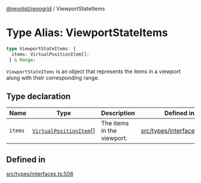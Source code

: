 [@revolist/revogrid](README.md) / ViewportStateItems

# Type Alias: ViewportStateItems

```ts
type ViewportStateItems: {
  items: VirtualPositionItem[];
 } & Range;
```

`ViewportStateItems` is an object that represents the items in a viewport
along with their corresponding range.

## Type declaration

| Name | Type | Description | Defined in |
| ------ | ------ | ------ | ------ |
| `items` | [`VirtualPositionItem`](Interface.VirtualPositionItem.md)[] | The items in the viewport. | [src/types/interfaces.ts:512](https://github.com/revolist/revogrid/blob/babcd934a05d11632dc60c6964673e41a780bbb7/src/types/interfaces.ts#L512) |

## Defined in

[src/types/interfaces.ts:508](https://github.com/revolist/revogrid/blob/babcd934a05d11632dc60c6964673e41a780bbb7/src/types/interfaces.ts#L508)
